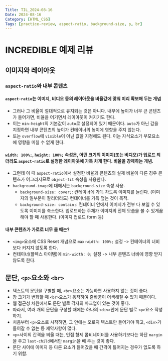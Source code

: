```yaml
---
Title: TIL_2024-08-16
Date: 2024-08-16
Category: [HTML_CSS]
Tags: [practice-review, aspect-ratio, background-size, p, br]
---
```


# INCREDIBLE 예제 리뷰

## 이미지와 레이아웃
### `aspect-ratio`와 내부 콘텐츠

#### `aspect-ratio`는 이미지, 비디오 등의 레이아웃을 비율값에 맞춰 미리 확보해 두는 개념
- 그러나 그 비율이 절대적으로 유지되는 것은 아니다. 내부에 높이가 너무 큰 콘텐츠가 들어가면, 비율을 어기면서 레이아웃이 커지기도 한다.
- 이는 `min-height`의 기본값이 `auto`로 설정되어 있기 때문이다. `auto`가 아닌 값을 지정하면 내부 콘텐츠의 높이가 컨테이너의 높이에 영향을 주지 않는다.
- 또는 `overflow`에 `visible`이 아닌 값을 지정해도 된다. 이는 자식요소가 부모요소에 영향을 미칠 수 없게 한다.


#### `width: 100%;`, `height: 100%;` 속성은, 어떤 크기의 이미지(또는 비디오)가 업로드 되더라도 `aspect-ratio`로 설정한 레이아웃에 가득 차게 한다. 비율을 강제하는 개념.
- 그런데 이 때 `aspect-ratio`에서 설정한 비율과 콘텐츠의 실제 비율이 다른 경우 콘텐츠가 어그러지므로 `object-fit` 속성을 사용한다.
- `background-image`에 대해서는 `background-size` 속성 사용.
    - `background-size: cover;`: 컨테이너에 가득 차도록 이미지를 늘린다. (이미지의 일부분이 잘리더라도) 컨테이너를 가득 덮는 것이 목적.
    - `background-size: contain;`: 컨테이너 안에서 이미지가 전부 다 보일 수 있도록 이미지를 축소한다. 업로드하는 주체가 이미지의 전체 모습을 볼 수 있게끔 해야 할 때 사용한다. (이미지 업로드 form 등) 

#### 내부 콘텐츠가 가로로 너무 클 때는?
- `<img>`요소에 CSS Reset 개념으로 `max-width: 100%;` 설정 -> 컨테이너의 너비보다 커지지 않도록 한다.
- 컨테이너(플렉스 아이템)에 `min-width: 0;` 설정 -> 내부 콘텐츠 너비에 영향 받지 않도록 한다.


## 문단, `<p>`요소와 `<br>`
- 텍스트의 문단을 구별할 때, `<br>`요소는 가능하면 사용하지 않는 것이 좋다.
- 창 크기가 변화할 때 `<br>`요소가 동작하여 줄바꿈이 어색해질 수 있기 때문이다.
- 웹 접근성 차원에서도 문단 별로 각자의 마크업이 있는 것이 좋다.
- 따라서, 여러 개의 문단을 구성할 때에는 하나의 `<div>`안에 문단 별로 `<p>`요소 작성하기.
- 처음부터 `<p>`요소로 시작하면, 그 안에는 오로지 텍스트만 들어가야 하고, `<div>`가 들어갈 수 없는 등 제약사항이 많다.
- `<p>`사이의 간격을 띄울 때는, 인접 형제 콤비네이터를 사용하기보다는 하단 `margin`을 주고 `last-child`에서만 `margin`을 빼 주는 것이 좋다.
- 문단 사이에 이미지 등 다른 요소가 들어갔을 때 간격이 틀어지는 경우가 없도록 하기 위함.